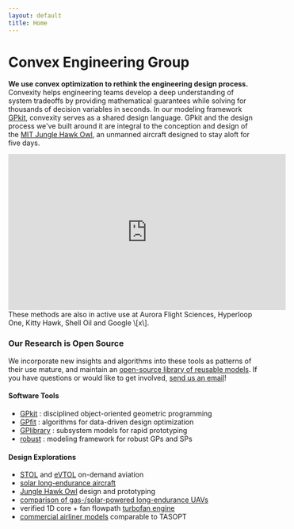 ```yaml
---
layout: default
title: Home
---
```


# Convex Engineering Group

**We use convex optimization to rethink the engineering design process.**
Convexity helps engineering teams develop a deep understanding of system tradeoffs by providing mathematical guarantees while solving for thousands of decision variables in seconds.
In our modeling framework [GPkit], convexity serves as a shared design language. GPkit and the design process we've built around it are integral to the conception and design of the [MIT Jungle Hawk Owl](http://news.mit.edu/2017/drones-stay-aloft-five-days-0607), an unmanned aircraft designed to stay aloft for five days.
<br>
<iframe width="560" height="315" src="https://www.youtube.com/embed/HMu3x5WxpeM" frameborder="0" allowfullscreen></iframe>
These methods are also in active use at Aurora Flight Sciences, Hyperloop One, Kitty Hawk, Shell Oil and Google \[x\].

### Our Research is Open Source
We incorporate new insights and algorithms into these tools as patterns of their use mature, and maintain an [open-source library of reusable models][GPlibrary]. If you have questions or would like to get involved, [send us an email](mailto:gpkit@mit.edu)! 

<!-- TODO: autogenerate the below from projects page data -->
#### Software Tools
  - [GPkit] : disciplined object-oriented geometric programming
  - [GPfit] : algorithms for data-driven design optimization
  - [GPlibrary] : subsystem models for rapid prototyping 
  - [robust] : modeling framework for robust GPs and SPs

#### Design Explorations
  - [STOL] and [eVTOL] on-demand aviation
  - [solar long-endurance aircraft][solar]
  - [Jungle Hawk Owl][jho] design and prototyping
  - [comparison of gas-/solar-powered long-endurance UAVs][gassolar]
  - verified 1D core + fan flowpath [turbofan engine][turbofan] 
  - [commercial airliner models][SPaircraft] comparable to TASOPT

[GPkit]: https://gpkit.readthedocs.io/en/latest/
[GPlibrary]: https://github.com/convexengineering/gplibrary
[GPfit]: https://github.com/convexengineering/gpfit
[robust]: https://github.com/convexengineering/robust
[turbofan]: https://github.com/convexengineering/turbofan
[SPaircraft]: https://github.com/convexengineering/SPaircraft
[gassolar]: https://github.com/convexengineering/gassolar
[solar]: https://github.com/convexengineering/solar
[jho]: https://github.com/convexengineering/jho
[STOL]: https://github.com/convexengineering/STOL
[eVTOL]: https://github.com/convexengineering/eVTOL
